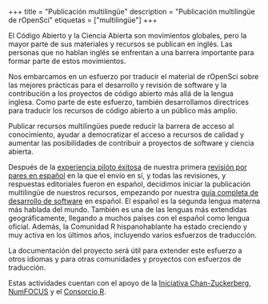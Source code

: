 +++
title = "Publicación multilingüe"
description = "Publicación multilingüe de rOpenSci"
 etiquetas = ["multilingüe"]
+++

El Código Abierto y la Ciencia Abierta son movimientos globales, pero la mayor parte de sus materiales y recursos se publican en inglés. Las personas que no hablan inglés se enfrentan a una barrera importante para formar parte de estos movimientos.

Nos embarcamos en un esfuerzo por traducir el material de rOpenSci sobre las mejores prácticas para el desarrollo y revisión de software y la contribución a los proyectos de código abierto más allá de la lengua inglesa. Como parte de este esfuerzo, también desarrollamos directrices para traducir los recursos de código abierto a un público más amplio.

Publicar recursos multilingües puede reducir la barrera de acceso al conocimiento, ayudar a democratizar el acceso a recursos de calidad y aumentar las posibilidades de contribuir a proyectos de software y ciencia abierta.

Después de la [experiencia piloto éxitosa](/blog/2021/07/27/censo2017/) de nuestra primera [revisión por pares en español](/commcalls/2019-06-28/) en la que el envío en sí, y todas las revisiones, y respuestas editoriales fueron en español, decidimos iniciar la publicación multilingüe de nuestros recursos, empezando por nuestra [guía completa de desarrollo de software](https://devguide.ropensci.org/) en español. El español es la segunda lengua materna más hablada del mundo. También es una de las lenguas más extendidas geográficamente, llegando a muchos países con el español como lengua oficial. Además, la Comunidad R hispanohablante ha estado creciendo y muy activa en los últimos años, incluyendo varios esfuerzos de traducción.

La documentación del proyecto será útil para extender este esfuerzo a otros idiomas y para otras comunidades y proyectos con esfuerzos de traducción.

Estas actividades cuentan con el apoyo de la [Iniciativa Chan-Zuckerberg](/blog/2021/12/20/inclusive-leadership-program/), [NumFOCUS](https://numfocus.org/) y el [Consorcio R](https://www.r-consortium.org/).


